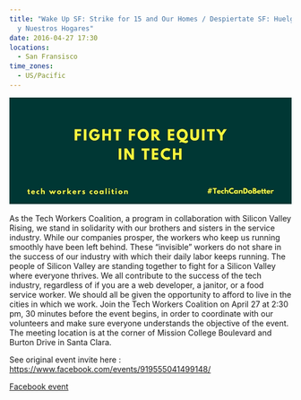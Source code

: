 ```yaml
---
title: "Wake Up SF: Strike for 15 and Our Homes / Despiertate SF: Huelga para 15
  y Nuestros Hogares"
date: 2016-04-27 17:30
locations:
  - San Fransisco
time_zones:
  - US/Pacific
---
```

![](/assets/img/equity.jpg)

As the Tech Workers Coalition, a program in collaboration with Silicon Valley Rising, we stand in solidarity with our brothers and sisters in the service industry. While our companies prosper, the workers who keep us running smoothly have been left behind. These “invisible” workers do not share in the success of our industry with which their daily labor keeps running.
The people of Silicon Valley are standing together to fight for a Silicon Valley where everyone thrives. We all contribute to the success of the tech industry, regardless of if you are a web developer, a janitor, or a food service worker. We should all be given the opportunity to afford to live in the cities in which we work.
Join the Tech Workers Coalition on April 27 at 2:30 pm, 30 minutes before the event begins, in order to coordinate with our volunteers and make sure everyone understands the objective of the event. The meeting location is at the corner of Mission College Boulevard and Burton Drive in Santa Clara.

See original event invite here : https://www.facebook.com/events/919555041499148/

[Facebook event](https://www.facebook.com/events/1768314066732868/)
